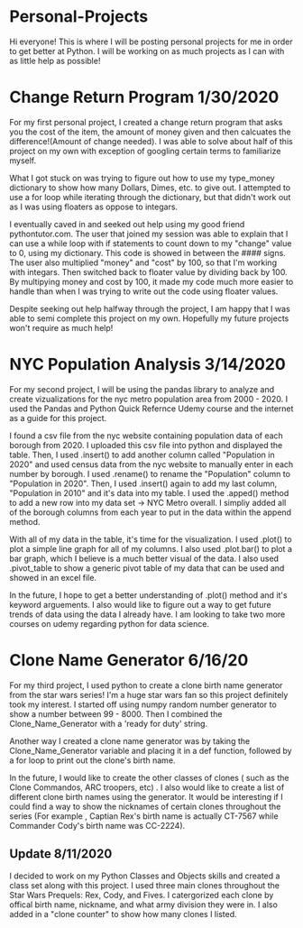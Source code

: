 # Personal-Projects
Hi everyone! This is where I will be posting personal projects for me in order to get better at Python. 
I will be working on as much projects as I can with as little help as possible!

# Change Return Program 1/30/2020

For my first personal project, I created a change return program that asks you the cost of the item, 
the amount of money given and then calcuates the difference!(Amount of change needed). I was able to solve about half of this
project on my own with exception of googling certain terms to familiarize myself.

What I got stuck on was trying to figure out how to use my type_money dictionary to show how many Dollars, Dimes, etc. to
give out. I attempted to use a for loop while iterating through the dictionary, but that didn't work out as I was using
floaters as oppose to integars.

I eventually caved in and seeked out help using my good friend pythontutor.com. The user that joined my session was able to
explain that I can use a while loop with if statements to count down to my "change" value to 0, using my dictionary. This code
is showed in between the #### signs. The user also multiplied "money" and "cost" by 100, so that I'm working with integars.
Then switched back to floater value by dividing back by 100. By multipying money and cost by 100, it made my code much more 
easier to handle than when I was trying to write out the code using floater values.

Despite seeking out help halfway through the project, I am happy that I was able to semi complete this project on my own.
Hopefully my future projects won't require as much help!


# NYC Population Analysis 3/14/2020

For my second project, I will be using the pandas library to analyze and create vizualizations for the nyc metro population area from 2000 - 2020. I used the Pandas and Python Quick Refernce Udemy course and the internet as a guide for this project.

I found a csv file from the nyc website containing population data of each borough from 2020. I uploaded this csv file into python and displayed the table. Then, I used .insert() to add another column called "Population in 2020" and used census data from the nyc website to manually enter in each number by borough. I used .rename() to rename the "Population" column to "Population in 2020". Then, I used .insert() again to add my last column, "Population in 2010" and it's data into my table. I used the .apped() method to add a new row into my data set -> NYC Metro overall. I simpliy added all of the borough columns from each year to put in the data within the append method. 

With all of my data in the table, it's time for the visualization. I used .plot() to plot a simple line graph for all of my columns. I also used .plot.bar() to plot a bar graph, which I believe is a much better visual of the data. I also used .pivot_table to show a generic pivot table of my data that can be used and showed in an excel file.

In the future, I hope to get a better understanding of .plot() method and it's keyword arguements. I also would like to figure out a way to get future trends of data using the data I already have. I am looking to take two more courses on udemy regarding python for data science.

# Clone Name Generator 6/16/20

For my third project, I used python to create a clone birth name generator from the star wars series! I'm a huge star wars fan so this project definitely took my interest. I started off using numpy random number generator to show a number between 99 - 8000. Then I combined the Clone_Name_Generator with a 'ready for duty' string.

Another way I created a clone name generator was by taking the Clone_Name_Generator variable and placing it in a def function, followed by a for loop to print out the clone's birth name.

In the future, I would like to create the other classes of clones ( such as the Clone Commandos, ARC troopers, etc) . I also would like to create a list of different clone birth names using the generator. It would be interesting if I could find a way to show the nicknames of certain clones throughout the series (For example , Captian Rex's birth name is actually CT-7567 while Commander Cody's birth name was CC-2224).

## Update 8/11/2020
I decided to work on my Python Classes and Objects skills and created a class set along with this project. I used three main clones throughout the Star Wars Prequels: Rex, Cody, and Fives. I catergorized each clone by offical birth name, nickname, and what army division they were in. I also added in a "clone counter" to show how many clones I listed.
